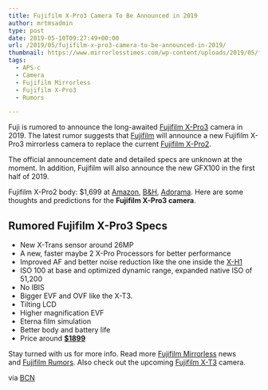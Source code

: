 ```yaml
---
title: Fujifilm X-Pro3 Camera To Be Announced in 2019
author: mrtmsadmin
type: post
date: 2019-05-10T09:27:49+00:00
url: /2019/05/fujifilm-x-pro3-camera-to-be-announced-in-2019/
thumbnail: https://www.mirrorlesstimes.com/wp-content/uploads/2019/05/fujifilm-x-pro3-camera-rumors.jpg
tags:
  - APS-c
  - Camera
  - Fujifilm Mirrorless
  - Fujifilm X-Pro3
  - Rumors

---
```

Fuji is rumored to announce the long-awaited [Fujifilm X-Pro3][1] camera in 2019. The latest rumor suggests that <a href="https://www.bestcameranews.com/fujifilm/" target="_blank" rel="noopener">Fujifilm</a> will announce a new Fujifilm X-Pro3 mirrorless camera to replace the current <a href="https://www.amazon.com/Fujifilm-X-Pro2-Body-Professional-Black/dp/B01A8DUR74/?tag=mtimes-20" target="_blank" rel="noopener" data-amzn-asin="B01A8DUR74">Fujifilm X-Pro2</a>.

The official announcement date and detailed specs are unknown at the moment. In addition, Fujifilm will also announce the new GFX100 in the first half of 2019.

Fujifilm X-Pro2 body: $1,699 at <a title="" href="https://www.amazon.com/Fujifilm-X-Pro2-Body-Professional-Black/dp/B01A8DUR74/?tag=mtimes-20" target="_blank" rel="noopener external nofollow" data-wpel-target="_blank" data-amzn-asin="B01A8DUR74">Amazon</a>, <a title="" href="https://www.bhphotovideo.com/c/product/1210892-REG/fujifilm_16488618_x_pro2_mirrorless_digital_camera.html/BI/20175/KBID/14249/" target="_blank" rel="noopener external nofollow" data-wpel-target="_blank">B&H</a>, <a title="" href="http://adorama.evyy.net/c/63923/51926/1036?u=https://www.adorama.com/ifjxp2.html" target="_blank" rel="noopener external nofollow" data-wpel-target="_blank">Adorama</a>. Here are some thoughts and predictions for the **Fujifilm X-Pro3 camera**.<!--more-->

## Rumored Fujifilm X-Pro3 Specs

  * New X-Trans sensor around 26MP
  * A new, faster maybe 2 X-Pro Processors for better performance
  * Improved AF and better noise reduction like the one inside the <a href="https://www.amazon.com/Fujifilm-X-H1-Mirrorless-Digital-Body/dp/B079PTRNKK/?tag=mtimes-20" data-amzn-asin="B079PTRNKK">X-H1</a>
  * ISO 100 at base and optimized dynamic range, expanded native ISO of 51,200
  * No IBIS
  * Bigger EVF and OVF like the X-T3.
  * Tilting LCD
  * Higher magnification EVF
  * Eterna film simulation
  * Better body and battery life
  * Price around **<a href="https://www.amazon.com/Fujifilm-X-Pro2-Body-Professional-Black/dp/B01A8DUR74/?tag=mtimes-20" target="_blank" rel="nofollow noopener noreferrer" data-amzn-asin="B01A8DUR74">$1899</a>**

Stay turned with us for more info. Read more [Fujifilm Mirrorless][2] news and <a href="https://www.dailycameranews.com/tag/fujifilm-rumors/" target="_blank" rel="noopener">Fujifilm Rumors</a>. Also check out the upcoming [Fujifilm X-T3][3] camera.

via <a href="https://www.bestcameranews.com/fujifilm-x-pro3-camera-coming-in-2019/" target="_blank" rel="noopener">BCN</a>

 [1]: https://www.dailycameranews.com/tag/fujifilm-x-pro3/
 [2]: https://www.mirrorlesstimes.com/tags/fujifilm-mirrorless/
 [3]: https://www.dailycameranews.com/tag/fujifilm-x-t3/
